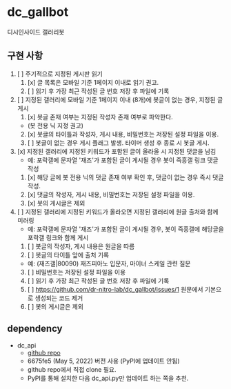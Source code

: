# dc_gallbot
 디시인사이드 갤러리봇

## 구현 사항
1. [ ] 주기적으로 지정된 게시판 읽기
   1. [x] 글 목록은 모바일 기준 1페이지 이내로 읽기 권고.
   2. [ ] 읽기 후 가장 최근 작성된 글 번호 저장 후 파일에 기록
2. [ ] 지정된 갤러리에 모바일 기준 1페이지 이내 (8개)에 봇글이 없는 경우, 지정된 글 게시
   1. [x] 봇글 존재 여부는 지정된 작성자 존재 여부로 파악한다.
   * (봇 전용 닉 지정 권고)
   2. [x] 봇글의 타이틀과 작성자, 게시 내용, 비밀번호는 저장된 설정 파일을 이용.
   3. [ ] 봇글이 없는 경우 게시 플래그 발생. 타이머 생성 후 종료 시 봇글 게시.
3. [x] 지정된 갤러리에 지정된 키워드가 포함된 글이 올라올 시 지정된 댓글을 남김
   * 예: 포락갤에 문자열 '재즈'가 포함된 글이 게시될 경우 봇이 즉흥갤 링크 댓글 작성
   1. [x] 해당 글에 봇 전용 닉의 댓글 존재 여부 확인 후, 댓글이 없는 경우 즉시 댓글 작성.
   2. [x] 댓글의 작성자, 게시 내용, 비밀번호는 저장된 설정 파일을 이용.
   3. [x] 봇의 게시글은 제외
4. [ ] 지정된 갤러리에 지정된 키워드가 올라오면 지정된 갤러리에 원글 출처와 함께 미러링
   * 예: 포락갤에 문자열 '재즈'가 포함된 글이 게시될 경우, 봇이 즉흥갤에 해당글을 포락갤 링크와 함께 게시
   1. [ ] 봇글의 작성자, 게시 내용은 원글을 따름
   2. [ ] 봇글의 타이틀 앞에 출처 기록
   * 예: (재즈갤|80090) 재즈피아노 입문자, 마이너 스케일 관련 질문
   3. [ ] 비밀번호는 저장된 설정 파일을 이용
   4. [ ] 읽기 후 가장 최근 작성된 글 번호 저장 후 파일에 기록
   5. [ ] https://github.com/dr-nitro-lab/dc_gallbot/issues/1 원문에서 기본으로 생성되는 코드 제거
   6. [ ] 봇의 게시글은 제외

## dependency
[github repo]: https://github.com/eunchuldev/dcinside-python3-api
 * dc_api
   * [github repo]
   * 6675fe5 (May 5, 2022) 버전 사용 (PyPI에 업데이트 안됨)
   * github repo에서 직접 clone 필요.
   * PyPI를 통해 설치한 다음 dc_api.py만 업데이트 하는 쪽을 추천.
